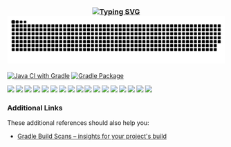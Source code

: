 <h3 align="center">

[![Typing SVG](https://readme-typing-svg.herokuapp.com?color=%2336BCF7&center=true&vCenter=true&lines=B-Digital+Project)](https://git.io/typing-svg)
![Snake animation](github-user-contribution.svg)
</h3>

[![Java CI with Gradle](https://github.com/ddthien-coder/digital/actions/workflows/gradle.yml/badge.svg)](https://github.com/ddthien-coder/digital/actions/workflows/gradle.yml)
[![Gradle Package](https://github.com/ddthien-coder/digital/actions/workflows/gradle-publish.yml/badge.svg)](https://github.com/ddthien-coder/digital/actions/workflows/gradle-publish.yml)

![](https://img.shields.io/badge/Language-Java-informational?style=flat&logo=solidity&logoColor=white&color=3bac3a)
![](https://img.shields.io/badge/Framework-springboot-informational?style=flat&logo=springboot&logoColor=white&color=3bac3a)
![](https://img.shields.io/badge/Framework-gradle-informational?style=flat&logo=gradle&logoColor=white&color=3bac3a)
![](https://img.shields.io/badge/Framework-lombok-informational?style=flat&logo=lombok&logoColor=white&color=3bac3a)
![](https://img.shields.io/badge/Framework-springsecurity-informational?style=flat&logo=springsecurity&logoColor=white&color=3bac3a)
![](https://img.shields.io/badge/CI/CD-Github_Action-informational?style=flat&logo=github&logoColor=white&color=3bac3a)
![](https://img.shields.io/badge/CI/CD-Jenkins-informational?style=flat&logo=jenkins&logoColor=white&color=3bac3a)
![](https://img.shields.io/badge/CI/CD-Circle_CI-informational?style=flat&logo=circleci&logoColor=white&color=3bac3a)
![](https://img.shields.io/badge/Database-PostgreSQL-informational?style=flat&logo=postgresql&logoColor=white&color=3bac3a)
![](https://img.shields.io/badge/Database-MySQL-informational?style=flat&logo=mysql&logoColor=white&color=3bac3a)
![](https://img.shields.io/badge/Database-h2-informational?style=flat&logo=h2&logoColor=white&color=3bac3a)
![](https://img.shields.io/badge/Database-Sqlite-informational?style=flat&logo=sqlite&logoColor=white&color=3bac3a)
![](https://img.shields.io/badge/OS-MacOS-informational?style=flat&logo=apple&logoColor=white&color=3bac3a)
![](https://img.shields.io/badge/OS-Windows-informational?style=flat&logo=windows&logoColor=white&color=3bac3a)
![](https://img.shields.io/badge/Shell-Bash-informational?style=flat&logo=gnu-bash&logoColor=white&color=3bac3a)
![](https://img.shields.io/badge/Tools-Docker-informational?style=flat&logo=docker&logoColor=white&color=3bac3a)
![](https://img.shields.io/badge/Cloud-AWS-informational?style=flat&logo=Amazon&logoColor=white&color=3bac3a)

### Additional Links

These additional references should also help you:

* [Gradle Build Scans – insights for your project's build](https://scans.gradle.com#gradle)

